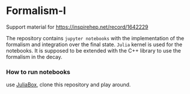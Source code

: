 # Formalism-I
Support material for https://inspirehep.net/record/1642229

The repository contains `jupyter notebooks` with the implementation of the formalism and integration over the final state.
`Julia` kernel is used for the notebooks. It is supposed to be extended with the C++ library to use the formalism in the decay.

### How to run notebooks
use [JuliaBox](https://juliabox.com), clone this repository and play around.
